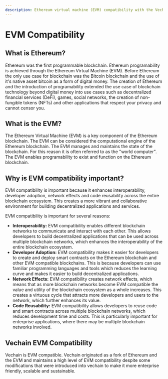 ```yaml
---
description: Ethereum virtual machine (EVM) compatibility with the VechainThor blockchain
---
```


# EVM Compatibility

## What is Ethereum?

Ethereum was the first programmable blockchain. Ethereum programability is achieved through the Ethereum Virtual Machine (EVM). Before Ethereum the only use case for blockchain was the Bitcoin blockchain and the use of it's native asset bitcoin as a form of digital money. The creation of Ethereum and the introduction of programability extended the use case of blockchain technology beyond digital money into use cases such as decentralized financial services (DeFi), games, social networks, the creation of non-fungible tokens (NFTs) and other applications that respect your privacy and cannot censor you.

## What is the EVM?

The Ethereum Virtual Machine (EVM) is a key component of the Ethereum blockchain. The EVM can be considered the computational engine of the Ethereum blockchain. The EVM manages and maintains the state of the blockchain. For this reason it is often referred to as the "world computer". The EVM enables programability to exist and function on the Ethereum blockchain.

## Why is EVM compatibility important?

EVM compatibility is important because it enhances interoperability, developer adoption, network effects and code reusability across the entire blockchain ecosystem. This creates a more vibrant and collaborative environment for building decentralized applications and services.

EVM compatibility is important for several reasons:

* **Interoperability:** EVM compatibility enables different blockchain networks to communicate and interact with each other. This allows developers to build decentralized applications that can be used across multiple blockchain networks, which enhances the interoperability of the entire blockchain ecosystem.
* **Developer Adoption:** EVM compatibility makes it easier for developers to create and deploy smart contracts on the Ethereum blockchain and other EVM compatible blockchains. This is because developers can use familiar programming languages and tools which reduces the learning curve and makes it easier to build decentralized applications.
* **Network Effects:** EVM compatibility creates network effects, which means that as more blockchain networks become EVM compatible the value and utility of the blockchain ecosystem as a whole increases. This creates a virtuous cycle that attracts more developers and users to the network, which further enhances its value.
* **Code Reusability:** EVM compatibility allows developers to reuse code and smart contracts across multiple blockchain networks, which reduces development time and costs. This is particularly important for enterprise applications, where there may be multiple blockchain networks involved.

## Vechain EVM Compatibility

Vechain is EVM compatible. Vechain originated as a fork of Ethereum and the EVM and maintains a high level of EVM compatibility despite some modifications that were introduced into vechain to make it more enterprise friendly, scalable and sustainable.
